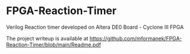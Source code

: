 # FPGA-Reaction-Timer
Verilog Reaction timer developed on Altera DE0 Board - Cyclone III FPGA

The project writeup is available at https://github.com/mformanek/FPGA-Reaction-Timer/blob/main/Readme.pdf
